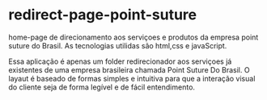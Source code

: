 # redirect-page-point-suture
home-page de direcionamento aos serviçoes e produtos da empresa point suture do Brasil.
As tecnologias utilidas são html,css e javaScript.

Essa aplicação é apenas um folder redirecionador aos serviçoes já existentes de uma empresa brasileira chamada Point Suture Do Brasil.
O layaut é baseado de formas simples e intuitiva para que a interação visual do cliente seja de forma legível e de fácil entendimento.
